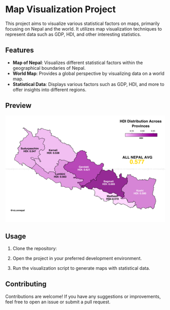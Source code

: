 # Map Visualization Project

This project aims to visualize various statistical factors on maps, primarily focusing on Nepal and the world. It utilizes map visualization techniques to represent data such as GDP, HDI, and other interesting statistics.

## Features

- **Map of Nepal**: Visualizes different statistical factors within the geographical boundaries of Nepal.
- **World Map**: Provides a global perspective by visualizing data on a world map.
- **Statistical Data**: Displays various factors such as GDP, HDI, and more to offer insights into different regions.

## Preview

![Map Visualization](./output/nepal_province.png)

## Usage

1. Clone the repository:

2. Open the project in your preferred development environment.

3. Run the visualization script to generate maps with statistical data.

## Contributing

Contributions are welcome! If you have any suggestions or improvements, feel free to open an issue or submit a pull request.
